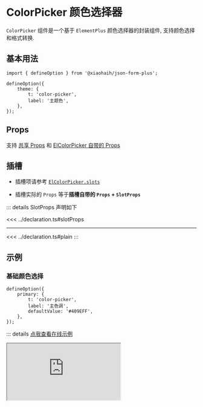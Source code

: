 # ColorPicker 颜色选择器

`ColorPicker` 组件是一个基于 `ElementPlus` 颜色选择器的封装组件, 支持颜色选择和格式转换.

## 基本用法

```tsx
import { defineOption } from '@xiaohaih/json-form-plus';

defineOption({
    theme: {
        t: 'color-picker',
        label: '主题色',
    },
});
```

## Props

支持 [共享 Props](../shares/share-props.md) 和 [ElColorPicker 自带的 Props](https://element-plus.org/zh-CN/component/color-picker.html#attributes)

## 插槽

- 插槽项请参考 [`ElColorPicker.slots`](https://element-plus.org/zh-CN/component/color-picker.html)

- 插槽实际的 `Props` 等于**插槽自带的 `Props` + `SlotProps`**

::: details SlotProps 声明如下

<<< ../declaration.ts#slotProps

---

<<< ../declaration.ts#plain
:::

## 示例

<script setup>
import Iframe from '../../vue-components/iframe.vue';
</script>

### 基础颜色选择

```tsx
defineOption({
    primary: {
        t: 'color-picker',
        label: '主色调',
        defaultValue: '#409EFF',
    },
});
```

::: details [点我查看在线示例](https://code.juejin.cn/pen/7543932276728397859)

<Iframe src="https://code.juejin.cn/pen/7543932276728397859" />
:::

### 预设颜色 + 不同格式 + 设置透明度 + 自定义大小

```tsx
defineOption({
    color: {
        t: 'color-picker',
        label: '颜色',
        predefine: ['#ff4500', '#ff8c00', '#ffd700', '#90ee90', '#00ced1', '#1e90ff', '#c71585',],
    },
    hsl: {
        t: 'color-picker',
        label: 'hsl',
        colorFormat: 'hsl',
    },
    alpha: {
        t: 'color-picker',
        label: '设置透明度',
        showAlpha: true,
    },
    size: {
        t: 'color-picker',
        label: '调整大小',
        size: 'large',
    },
});
```

::: details [点我查看在线示例](https://code.juejin.cn/pen/7543932927597445163)

<Iframe src="https://code.juejin.cn/pen/7543932927597445163" />
:::

## 注意事项

1. 支持 `ElFormItem` 组件所有的 `Props`
2. 支持 `ElColorPicker` 组件所有的 `Props`

::: info tips: 当 `ElFormItem` 组件与 `ElColorPicker` 组件的 `Props` 冲突时

- 可通过 `formItemProps` 将属性传递给 `ElFormItem`

- 可通过 `staticProps` 将属性传递给 `ElColorPicker`

:::
